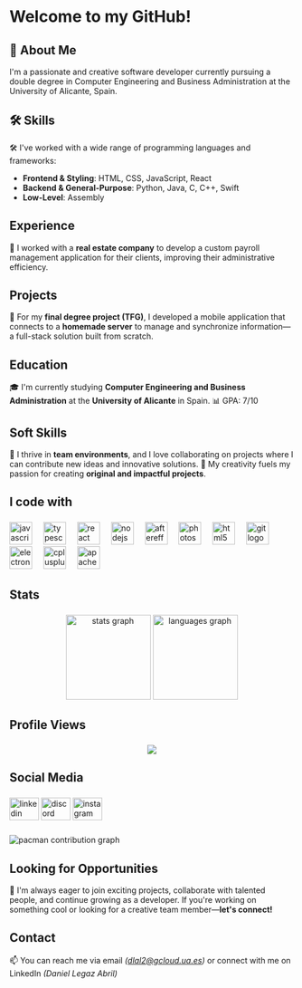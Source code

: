 
# Welcome to my GitHub!




## 🚀 About Me
I'm a passionate and creative software developer currently pursuing a double degree in Computer Engineering and Business Administration at the University of Alicante, Spain.
## 🛠 Skills

🛠️ I've worked with a wide range of programming languages and frameworks:
- **Frontend & Styling**: HTML, CSS, JavaScript, React
- **Backend & General-Purpose**: Python, Java, C, C++, Swift
- **Low-Level**: Assembly

## Experience
🏢 I worked with a **real estate company** to develop a custom payroll management application for their clients, improving their administrative efficiency.

## Projects
📱 For my **final degree project (TFG)**, I developed a mobile application that connects to a **homemade server** to manage and synchronize information—a full-stack solution built from scratch.

## Education
🎓 I'm currently studying **Computer Engineering and Business Administration** at the **University of Alicante** in Spain.
📊 GPA: 7/10

## Soft Skills
🤝 I thrive in **team environments**, and I love collaborating on projects where I can contribute new ideas and innovative solutions.
🎨 My creativity fuels my passion for creating **original and impactful projects**.

<h2 align="left">I code with</h2>

###

<div align="left">
  <img src="https://cdn.jsdelivr.net/gh/devicons/devicon/icons/javascript/javascript-original.svg" height="40" alt="javascript logo"  />
  <img width="12" />
  <img src="https://cdn.jsdelivr.net/gh/devicons/devicon/icons/typescript/typescript-original.svg" height="40" alt="typescript logo"  />
  <img width="12" />
  <img src="https://cdn.jsdelivr.net/gh/devicons/devicon/icons/react/react-original.svg" height="40" alt="react logo"  />
  <img width="12" />
  <img src="https://cdn.jsdelivr.net/gh/devicons/devicon/icons/nodejs/nodejs-original.svg" height="40" alt="nodejs logo"  />
  <img width="12" />
  <img src="https://cdn.jsdelivr.net/gh/devicons/devicon/icons/aftereffects/aftereffects-original.svg" height="40" alt="aftereffects logo"  />
  <img width="12" />
  <img src="https://cdn.jsdelivr.net/gh/devicons/devicon/icons/photoshop/photoshop-plain.svg" height="40" alt="photoshop logo"  />
  <img width="12" />
  <img src="https://cdn.jsdelivr.net/gh/devicons/devicon/icons/html5/html5-original.svg" height="40" alt="html5 logo"  />
  <img width="12" />
  <img src="https://cdn.jsdelivr.net/gh/devicons/devicon/icons/git/git-original.svg" height="40" alt="git logo"  />
  <img width="12" />
  <img src="https://cdn.jsdelivr.net/gh/devicons/devicon/icons/electron/electron-original.svg" height="40" alt="electron logo"  />
  <img width="12" />
  <img src="https://cdn.jsdelivr.net/gh/devicons/devicon/icons/cplusplus/cplusplus-original.svg" height="40" alt="cplusplus logo"  />
  <img width="12" />
  <img src="https://cdn.jsdelivr.net/gh/devicons/devicon/icons/apache/apache-original.svg" height="40" alt="apache logo"  />
</div>

###

<h2 align="left">Stats</h2>

###

<div align="center">
  <img src="https://github-readme-stats.vercel.app/api?username=dlal2-ua&hide_title=false&hide_rank=false&show_icons=true&include_all_commits=true&count_private=true&disable_animations=false&theme=dracula&locale=en&hide_border=false&order=1" height="150" alt="stats graph"  />
  <img src="https://github-readme-stats.vercel.app/api/top-langs?username=dlal2-ua&locale=en&hide_title=false&layout=compact&card_width=320&langs_count=5&theme=dracula&hide_border=false&order=2" height="150" alt="languages graph"  />
</div>

###

<h2 align="left">Profile Views</h2>

###

<div align="center">
  <img src="https://profile-counter.glitch.me/dlal2-ua/count.svg?"  />
</div>

###

<h2 align="left">Social Media</h2>

###

<div align="left">
  <img src="https://raw.githubusercontent.com/maurodesouza/profile-readme-generator/master/src/assets/icons/social/linkedin/default.svg" width="52" height="40" alt="linkedin logo"  />
  <img src="https://raw.githubusercontent.com/maurodesouza/profile-readme-generator/master/src/assets/icons/social/discord/default.svg" width="52" height="40" alt="discord logo"  />
  <img src="https://raw.githubusercontent.com/maurodesouza/profile-readme-generator/master/src/assets/icons/social/instagram/default.svg" width="52" height="40" alt="instagram logo"  />
</div>

###

<picture>
  <source media="(prefers-color-scheme: dark)" srcset="https://raw.githubusercontent.com/dlal2-ua/dlal2-ua/output/pacman-contribution-graph-dark.svg">
  <source media="(prefers-color-scheme: light)" srcset="https://raw.githubusercontent.com/dlal2-ua/dlal2-ua/output/pacman-contribution-graph.svg">
  <img alt="pacman contribution graph" src="https://raw.githubusercontent.com/dlal2-ua/dlal2-ua/output/pacman-contribution-graph.svg">
</picture>

###

## Looking for Opportunities
🌟 I'm always eager to join exciting projects, collaborate with talented people, and continue growing as a developer. If you're working on something cool or looking for a creative team member—**let's connect!**

## Contact
📫 You can reach me via email *(dlal2@gcloud.ua.es)* or connect with me on LinkedIn *(Daniel Legaz Abril)*

